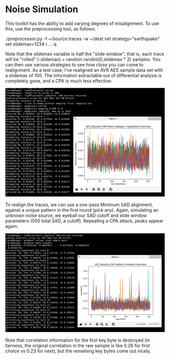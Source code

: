 # Noise Simulation

This toolkit has the ability to add varying degrees of misalignment. To use this, use the preprocessing tool, as follows:

./preprocessor.py -f ~/source.traces -w ~/dest
set strategy="earthquake"
set slidemax=1234
r
...
q

Note that the slidemax variable is half the "slide window": that is, each trace will be "rolled" (-slidemax) + random.randint(0,slidemax * 2) samples. You can then use various strategies to see how close you can come to realignment. As a test case, I've realigned an AVR AES sample data set with a slidemax of 100. The information extractable out of differential analysis is completely gone, and a CPA is much less effective:

![cpa misaligned](imgs/cpa-misaligned.png)

To realign the traces, we can use a one-pass Minimum SAD alignment, against a unique pattern in the first round (pick any). Again, simulating an unknown noise source, we eyeball our SAD cutoff and slide window parameters (500 total SAD, a cutoff). Repeating a CPA attack, peaks appear again:

![cpa realigned](imgs/cpa-realigned.png)

Note that correlation information for the first key byte is destroyed (in fairness, the original correlation in the raw sample is like 0.26 for first choice vs 0.23 for next), but the remaining key bytes come out nicely.
 
